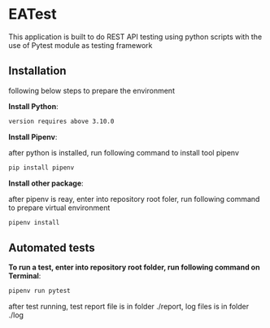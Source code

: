 # EATest

This application is built to do REST API testing using python scripts with the use of Pytest module as testing framework


## Installation

following below steps to prepare the environment

__Install Python__:
```sh
version requires above 3.10.0
```
__Install Pipenv__:

after python is installed, run following command to install tool pipenv
```sh
pip install pipenv
```
__Install other package__:

after pipenv is reay, enter into repository root foler, run following command to prepare virtual environment
```sh
pipenv install
```

## Automated tests
__To run a test, enter into repository root folder, run following command on Terminal__:
```sh
pipenv run pytest
```
after test running, test report file is in folder ./report, log files is in folder ./log
